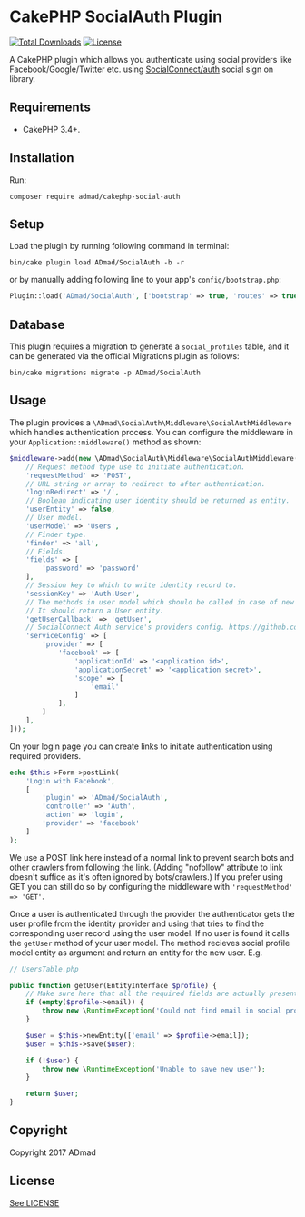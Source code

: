 CakePHP SocialAuth Plugin
=========================

[![Total Downloads](https://img.shields.io/packagist/dt/ADmad/cakephp-social-auth.svg?style=flat-square)](https://packagist.org/packages/admad/cakephp-social-auth)
[![License](https://img.shields.io/badge/license-MIT-blue.svg?style=flat-square)](LICENSE)

A CakePHP plugin which allows you authenticate using social providers like
Facebook/Google/Twitter etc. using [SocialConnect/auth](https://github.com/SocialConnect/auth)
social sign on library.

Requirements
------------

* CakePHP 3.4+.

Installation
------------

Run:

```
composer require admad/cakephp-social-auth
```

Setup
-----

Load the plugin by running following command in terminal:

```
bin/cake plugin load ADmad/SocialAuth -b -r
```

or by manually adding following line to your app's `config/bootstrap.php`:

```php
Plugin::load('ADmad/SocialAuth', ['bootstrap' => true, 'routes' => true]);
```

Database
--------

This plugin requires a migration to generate a `social_profiles` table, and it
can be generated via the official Migrations plugin as follows:

```shell
bin/cake migrations migrate -p ADmad/SocialAuth
```

Usage
-----

The plugin provides a `\ADmad\SocialAuth\Middleware\SocialAuthMiddleware` which handles authentication process.
You can configure the middleware in your `Application::middleware()` method as shown:

```php
$middleware->add(new \ADmad\SocialAuth\Middleware\SocialAuthMiddleware([
    // Request method type use to initiate authentication.
    'requestMethod' => 'POST',
    // URL string or array to redirect to after authentication.
    'loginRedirect' => '/',
    // Boolean indicating user identity should be returned as entity.
    'userEntity' => false,
    // User model.
    'userModel' => 'Users',
    // Finder type.
    'finder' => 'all',
    // Fields.
    'fields' => [
        'password' => 'password'
    ],
    // Session key to which to write identity record to.
    'sessionKey' => 'Auth.User',
    // The methods in user model which should be called in case of new user.
    // It should return a User entity.
    'getUserCallback' => 'getUser',
    // SocialConnect Auth service's providers config. https://github.com/SocialConnect/auth/blob/master/README.md
    'serviceConfig' => [
        'provider' => [
            'facebook' => [
                'applicationId' => '<application id>',
                'applicationSecret' => '<application secret>',
                'scope' => [
                    'email'
                ]
            ],
        ]
    ],
]));
```

On your login page you can create links to initiate authentication using required
providers.

```php
echo $this->Form->postLink(
    'Login with Facebook',
    [
        'plugin' => 'ADmad/SocialAuth',
        'controller' => 'Auth',
        'action' => 'login',
        'provider' => 'facebook'
    ]
);
```

We use a POST link here instead of a normal link to prevent search bots and other
crawlers from following the link. (Adding "nofollow" attribute to link doesn't
suffice as it's often ignored by bots/crawlers.) If you prefer using GET you can
still do so by configuring the middleware with `'requestMethod' => 'GET'`.

Once a user is authenticated through the provider the authenticator gets the user
profile from the identity provider and using that tries to find the corresponding
user record using the user model. If no user is found it calls the `getUser` method
of your user model. The method recieves social profile model entity as argument
and return an entity for the new user. E.g.

```php
// UsersTable.php

public function getUser(EntityInterface $profile) {
    // Make sure here that all the required fields are actually present
    if (empty($profile->email)) {
        throw new \RuntimeException('Could not find email in social profile.');
    }

    $user = $this->newEntity(['email' => $profile->email]);
    $user = $this->save($user);

    if (!$user) {
        throw new \RuntimeException('Unable to save new user');
    }

    return $user;
}
```

Copyright
---------
Copyright 2017 ADmad

License
-------
[See LICENSE](LICENSE.txt)
